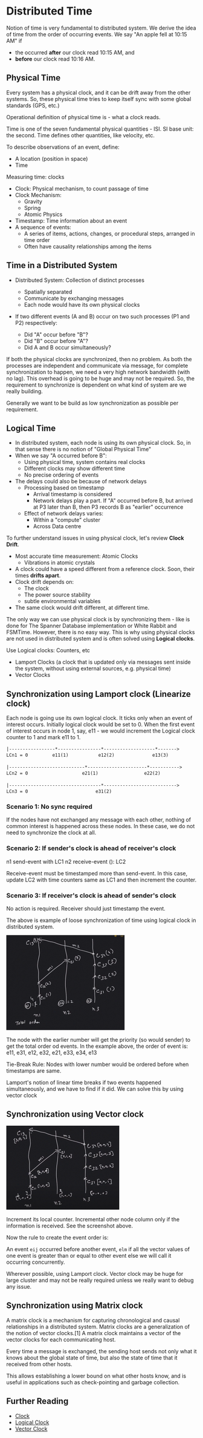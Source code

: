 # Distributed Time

Notion of time is very fundamental to distributed system. We derive the idea of time from the order of occurring events. We say "An apple fell at 10:15 AM" if

* the occurred **after** our clock read 10:15 AM, and
* **before** our clock read 10:16 AM.

## Physical Time

Every system has a physical clock, and it can be drift away from the other systems. So, these physical time tries to keep itself sync with some global standards (GPS, etc.)

Operational definition of physical time is - what a clock reads.

Time is one of the seven fundamental physical quantities - ISI. SI base unit: the second. Time defines other quantities, like velocity, etc.

To describe observations of an event, define:

* A location (position in space)
* Time

Measuring time: clocks

* Clock: Physical mechanism, to count passage of time
* Clock Mechanism:
  * Gravity
  * Spring
  * Atomic Physics
* Timestamp: Time information about an event
* A sequence of events:
  * A series of items, actions, changes, or procedural steps, arranged in time order
  * Often have causality relationships among the items

## Time in a Distributed System

* Distributed System: Collection of distinct processes
  * Spatially separated
  * Communicate by exchanging messages
  * Each node would have its own physical clocks

* If two different events (A and B) occur on two such processes (P1 and P2) respectively:
  * Did "A" occur before "B"?
  * Did "B" occur before "A"?
  * Did A and B occur simultaneously?

If both the physical clocks are synchronized, then no problem. As both the processes are independent and communicate via message, for complete synchronization to happen, we need a very high network bandwidth (with no lag). This overhead is going to be huge and may not be required. So, the requirement to synchronize is dependent on what kind of system are we really building.

Generally we want to be build as low synchronization as possible per requirement.

## Logical Time

* In distributed system, each node is using its own physical clock. So, in that sense there is no notion of "Global Physical Time"
* When we say "A occurred before B":
  * Using physical time, system contains real clocks
  * Different clocks may show different time
  * No precise ordering of events
* The delays could also be because of network delays
  * Processing based on timestamp
    * Arrival timestamp is considered
    * Network delays play a part. If "A" occurred before B, but arrived at P3 later than B, then P3 records B as "earlier" occurrence
  * Effect of network delays varies:
    * Within a "compute" cluster
    * Across Data centre

To further understand issues in using physical clock, let's review **Clock Drift**.

* Most accurate time measurement: Atomic Clocks
  * Vibrations in atomic crystals
* A clock could have a speed different from a reference clock. Soon, their times **drifts apart**.
* Clock drift depends on:
  * The clock
  * The power source stability
  * subtle environmental variables
* The same clock would drift different, at different time.

The only way we can use physical clock is by synchronizing them - like is done for The Spanner Database implementation or White Rabbit and FSMTime. 
However, there is no easy way. This is why using physical clocks are not used in distributed system and is often solved using **Logical clocks**.

Use Logical clocks: Counters, etc

* Lamport Clocks (a clock that is updated only via messages sent inside the system, without using external sources, e.g. physical time)
* Vector Clocks

## Synchronization using Lamport clock (Linearize clock)

Each node is going use its own logical clock. It ticks only when an event of interest occurs. Initially logical clock would be set to 0. When the first event of interest occurs in node 1, say, e11 - we would increment the Logical clock counter to 1 and mark e11 to 1.

```text
|-----------------*----------------*-------------------*------->
LCn1 = 0         e11(1)           e12(2)              e13(3)

|----------------------------*----------------------*----------->
LCn2 = 0                    e21(1)                 e22(2)

|----------------------------------*--------------------------->
LCn3 = 0                         e31(2)              

```

### Scenario 1: No sync required

If the nodes have not exchanged any message with each other, nothing of common interest is happened across these nodes. In these case, we do not need to synchronize the clock at all.

### Scenario 2: If sender's clock is ahead of receiver's clock

n1 send-event with LC1
n2 receive-event (): LC2

Receive-event must be timestamped more than send-event. In this case, update LC2 with time counters same as LC1 and then increment the counter.

### Scenario 3: If receiver's clock is ahead of sender's clock

No action is required. Receiver should just timestamp the event.

The above is example of loose synchronization of time using logical clock in distributed system.

![Example of loose sync](images/loose-synchronization.png)

The node with the earlier number will get the priority (so would sender) to get the total order od events. In the example above, the order of event is: e11, e31, e12, e32, e21, e33, e34, e13

Tie-Break Rule: Nodes with lower number would be ordered before when timestamps are same.

Lamport's notion of linear time breaks if two events happened simultaneously, and we have to find if it did. We can solve this by using vector clock

## Synchronization using Vector clock

![Vector Clock](images/Vector-Clock.png)

Increment its local counter. Incremental other node column only if the information is received. See the screenshot above.

Now the rule to create the event order is:

An event ```eij``` occurred before another event, ```elm``` if all the vector values of one event is greater than or equal to other event else we will call it occurring concurrently.

Wherever possible, using Lamport clock. Vector clock may be huge for large cluster and may not be really required unless we really want to debug any issue.

## Synchronization using Matrix clock

A matrix clock is a mechanism for capturing chronological and causal relationships in a distributed system.
Matrix clocks are a generalization of the notion of vector clocks.[1] A matrix clock maintains a vector of the vector clocks for each communicating host.

Every time a message is exchanged, the sending host sends not only what it knows about the global state of time, but also the state of time that it received from other hosts.

This allows establishing a lower bound on what other hosts know, and is useful in applications such as check-pointing and garbage collection.

## Further Reading

* [Clock](https://www.mdpi.com/1424-8220/20/20/5928/htm)
* [Logical Clock](https://wintermade.it/blog/posts/logical-clocks-lamport-timestamps.html)
* [Vector Clock](https://en.wikipedia.org/wiki/Vector_clock)
